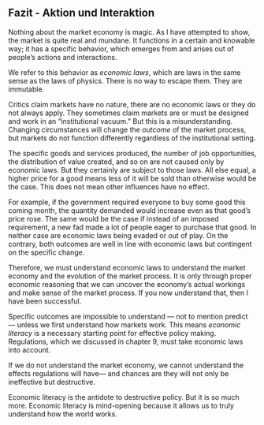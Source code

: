 ## Fazit - Aktion und Interaktion

<!-- {"id": "10_000_503f_01ea"} -->

Nothing about the market economy is magic. As I have attempted to show, the market is quite real and mundane. It functions in a certain and knowable way; it has a specific behavior, which emerges from and arises out of people’s actions and interactions.

<!-- {"id": "10_001_b1f0_4651"} -->

We refer to this behavior as *economic laws*, which are laws in the same sense as the laws of physics. There is no way to escape them. They are immutable.

<!-- {"id": "10_002_57dc_e434"} -->

Critics claim markets have no nature, there are no economic laws or they do not always apply. They sometimes claim markets are or must be designed and work in an “institutional vacuum.” But this is a misunderstanding. Changing circumstances will change the *outcome* of the market process, but markets do not function differently regardless of the institutional setting.

<!-- {"id": "10_003_501d_f023"} -->

The specific goods and services produced, the number of job opportunities, the distribution of value created, and so on are not caused only by economic laws. But they certainly are subject to those laws. All else equal, a higher price for a good means less of it will be sold than otherwise would be the case. This does not mean other influences have no effect.

<!-- {"id": "10_004_d1d9_cc90"} -->

For example, if the government required everyone to buy some good this coming month, the quantity demanded would increase even as that good’s price rose. The same would be the case if instead of an imposed requirement, a new fad made a lot of people eager to purchase that good. In neither case are economic laws being evaded or out of play. On the contrary, both outcomes are well in line with economic laws but contingent on the specific change.

<!-- {"id": "10_005_383b_01c8"} -->

Therefore, we must understand economic laws to understand the market economy and the evolution of the market process. It is only through proper economic reasoning that we can uncover the economy’s actual workings and make sense of the market process. If you now understand that, then I have been successful.

<!-- {"id": "10_006_40f7_0e6c"} -->

Specific outcomes are impossible to understand — not to mention predict — unless we first understand how markets work. This means *economic literacy* is a necessary starting point for effective policy making. Regulations, which we discussed in chapter 9, must take economic laws into account.

<!-- {"id": "10_007_d33d_32b6"} -->

If we do not understand the market economy, we cannot understand the effects regulations will have— and chances are they will not only be ineffective but destructive.

<!-- {"id": "10_008_50c0_9711"} -->

Economic literacy is the antidote to destructive policy. But it is so much more. Economic literacy is mind-opening because it allows us to truly understand how the world works.
